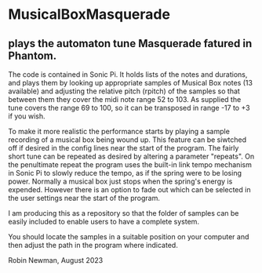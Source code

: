 # MusicalBoxMasquerade

## plays the automaton tune Masquerade fatured in Phantom.

The code is contained in Sonic Pi. It holds lists of the notes and durations, and plays them by looking up appropriate samples of Musical Box notes (13 available) and adjusting the relative pitch (rpitch) of the samples so that between them they cover the midi note range 52 to 103. As supplied the tune covers the range 69 to 100, so it can be transposed in range -17 to +3 if you wish.

To make it more realistic the performance starts by playing a sample recording of a musical box being wound up. This feature can be siwtched off if desired in the config lines near the start of the program. The fairly short tune can be repeated as desired by altering a parameter "repeats". On the penultimate repeat the program uses the built-in link tempo mechanism in Sonic Pi to slowly reduce the tempo, as if the spring were to be losing power. Normally a musical box just stops when the spring's energy is expended. However there is an option to fade out which can be selected in the user settings near the start of the program.

I am producing this as a repository so that the folder of samples can be easily included to enable users to have a complete system.

You should locate the samples in a suitable position on your computer and then adjust the path in the program where indicated.

Robin Newman, August 2023